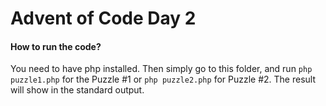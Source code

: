 # Advent of Code Day 2

#### How to run the code?

You need to have php installed. Then simply go to this folder, and run `php puzzle1.php` for the Puzzle #1 or `php puzzle2.php` for Puzzle #2. The result will show in the standard output.